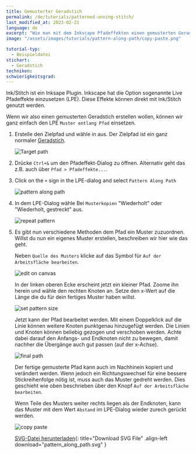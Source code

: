 ```yaml
---
title: Gemusterter Geradstich
permalink: /de/tutorials/patterned-unning-stitch/
last_modified_at: 2023-02-21
language: de
excerpt: "Wie man mit dem Inkscape Pfadeffekten einen gemusterten Geradstich erstellt"
image: "/assets/images/tutorials/pattern-along-path/copy-paste.png"

tutorial-typ:
  - Beispieldatei
stichart: 
  - Geradstich
techniken:
schwierigkeitsgrad: 
---
```

Ink/Stitch ist ein Inksape Plugin. Inkscape hat die Option sogenannte Live Pfadeffekte einzusetzen (LPE). Diese Effekte können direkt mit Ink/Stitch genutzt werden.

Wenn wir also einen gemusterten Geradstich erstellen wollen, können wir ganz einfach den LPE `Muster entlang Pfad` einsetzen.

1. Erstelle den Zielpfad und wähle in aus. Der Zielpfad ist ein ganz normaler [Geradstich](/de/docs/stitches/running-stitch/).


   ![Target path](/assets/images/tutorials/pattern-along-path/target-path.png)
2. Drücke `Ctrl+&` um den Pfadeffekt-Dialog zu öffnen. Alternativ geht das z.B. auch über `Pfad > Pfadeffekte...`.
3. Click on the `+` sign in the LPE-dialog and select `Pattern Along Path`

   ![pattern along path](/assets/images/tutorials/pattern-along-path/pattern-along-path.png)
4. In dem LPE-Dialog wähle Bei `Musterkopien` "Wiederholt" oder "Wiederholt, gestreckt" aus.

   ![repeat pattern](/assets/images/tutorials/pattern-along-path/repeat.png)
5. Es gibt nun verschiedene Methoden dem Pfad ein Muster zuzuordnen. Willst du nun ein eigenes Muster erstellen, beschreiben wir hier wie das geht.

    Neben `Quelle des Musters` klicke auf das Symbol für `Auf der Arbeitsfläche bearbeiten`.

    ![edit on canvas](/assets/images/tutorials/pattern-along-path/edit.png)

    In der linken oberen Ecke erscheint jetzt ein kleiner Pfad. Zoome ihn herein und wähle den rechten Knoten an. Setze den x-Wert auf die Länge die du für dein fertiges Muster haben willst.

    ![set pattern size](/assets/images/tutorials/pattern-along-path/set-size.png)
    
    Jetzt kann der Pfad bearbeitet werden. Mit einem Doppelklick auf die Linie können weitere Knoten punktgenau hinzugefügt werden. Die Linien und Knoten können beliebig gezogen und verschoben werden. Achte dabei darauf den Anfangs- und Endknoten nicht zu bewegen, damit nachher die Übergänge auch gut passen (auf der x-Achse).

    ![final path](/assets/images/tutorials/pattern-along-path/final-path.png)
    
    Der fertige gemusterte Pfad kann auch im Nachhinein kopiert und verändert werden. Wenn jedoch ein Richtungswechsel für eine bessere Stickreihenfolge nötig ist, muss auch das Muster gedreht werden. Dies geschieht wie oben beschrieben über den Knopf `Auf der Arbeitsfläche bearbeiten`.

    Wenn Teile des Musters weiter rechts liegen als der Endknoten, kann das Muster mit dem Wert `Abstand` im LPE-Dialog wieder zurech gerückt werden.

    ![copy paste](/assets/images/tutorials/pattern-along-path/copy-paste.png)

    [SVG-Datei herunterladen](/assets/images/tutorials/pattern-along-path/pattern_along_path.svg){: title="Download SVG File" .align-left download="pattern_along_path.svg" }
